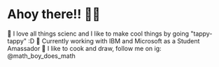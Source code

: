 # Ahoy there!! 🌊🦦

<!--
**Alex1602e19/Alex1602e19** is a ✨ _special_ ✨ repository because its `README.md` (this file) appears on your GitHub profile.
-->
🧪 I love all things scienc and I like to make cool things by going "tappy-tappy" :D
🧪 Currently working with IBM and Microsoft as a Student Amassador
🧪 I like to cook and draw, follow me on ig: @math_boy_does_math
